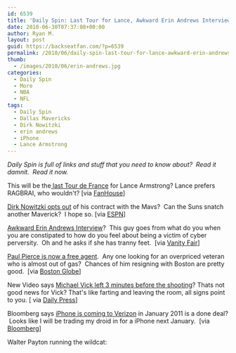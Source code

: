 ```yaml
---
id: 6539
title: 'Daily Spin: Last Tour for Lance, Awkward Erin Andrews Interview, Verizon to get iPhone in 2011'
date: 2010-06-30T07:37:08+00:00
author: Ryan M.
layout: post
guid: https://backseatfan.com/?p=6539
permalink: /2010/06/daily-spin-last-tour-for-lance-awkward-erin-andrews-interview-verizon-to-get-iphone-in-2011/
thumb:
  - /images/2010/06/erin-andrews.jpg
categories:
  - Daily Spin
  - More
  - NBA
  - NFL
tags:
  - Daily Spin
  - Dallas Mavericks
  - Dirk Nowitzki
  - erin andrews
  - iPhone
  - Lance Armstrong
---
```


<div class="entry">
  <p>
    <em>Daily Spin is full of links and stuff that you need to know about?  Read it damnit.  Read it now.</em>
  </p>

  <p>
    This will be the<a href="https://www.fanhouse.com/2010/06/28/lance-armstrong-tweets-this-will-be-final-tour-de-france/"> last Tour de France</a> for Lance Armstrong? Lance prefers RAGBRAI, who wouldn't? [via <a href="https://www.fanhouse.com/2010/06/28/lance-armstrong-tweets-this-will-be-final-tour-de-france/">FanHouse</a>]
  </p>

  <p>
    <a href="https://sports.espn.go.com/dallas/nba/news/story?id=5339661">Dirk Nowitzki opts out</a> of his contract with the Mavs?  Can the Suns snatch another Maverick?  I hope so. [via <a href="https://sports.espn.go.com/dallas/nba/news/story?id=5339661">ESPN</a>]
  </p>

  <p>
    <a href="https://www.vanityfair.com/style/features/2010/08/george-wayne-interviews-erin-andrews-201008">Awkward Erin Andrews Interview</a>?  This guy goes from what do you when you are constipated to how do you feel about being a victim of cyber perversity.  Oh and he asks if she has tranny feet.  [via <a href="https://www.vanityfair.com/style/features/2010/08/george-wayne-interviews-erin-andrews-201008">Vanity Fair</a>]
  </p>

  <p>
    <a href="https://www.boston.com/sports/basketball/celtics/articles/2010/06/30/pierce_opts_out_of_final_year/">Paul Pierce is now a free agent</a>.  Any one looking for an overpriced veteran who is almost out of gas?  Chances of him resigning with Boston are pretty good.  [via <a href="https://www.boston.com/sports/basketball/celtics/articles/2010/06/30/pierce_opts_out_of_final_year/">Boston Globe</a>]
  </p>

  <p>
    New Video says <a href="https://www.dailypress.com/news/crime/dp-nws-vick-shooting-video-20100629,0,1348739.story">Michael Vick left 3 minutes before the shooting</a>? Thats not good news for Vick? That's like farting and leaving the room, all signs point to you. [ via <a href="https://www.dailypress.com/news/crime/dp-nws-vick-shooting-video-20100629,0,1348739.story">Daily Press</a>]
  </p>

  <p>
    Bloomberg says <a href="https://www.bloomberg.com/news/2010-06-29/verizon-wireless-said-to-start-offering-iphone-ending-at-t-s-exclusivity.html">iPhone is coming to Verizon</a> in January 2011 is a done deal?  Looks like I will be trading my droid in for a iPhone next January.  [via <a href="https://www.bloomberg.com/news/2010-06-29/verizon-wireless-said-to-start-offering-iphone-ending-at-t-s-exclusivity.html">Bloomberg</a>]
  </p>

  <p>
    Walter Payton running the wildcat:<br />
  </p>
</div>

